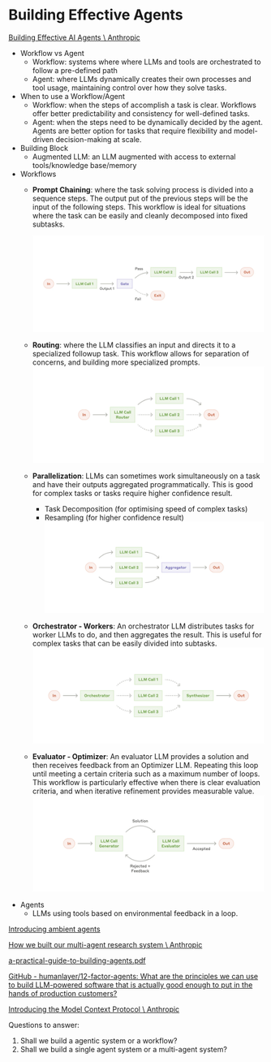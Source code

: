 # Building Effective Agents
[Building Effective AI Agents \\ Anthropic](https://www.anthropic.com/engineering/building-effective-agents)
- Workflow vs Agent
	- Workflow: systems where where LLMs and tools are orchestrated to follow a pre-defined path
	- Agent: where LLMs dynamically creates their own processes and tool usage, maintaining control over how they solve tasks.
- When to use a Workflow/Agent
	- Workflow: when the steps of accomplish a task is clear. Workflows offer better predictability and consistency for well-defined tasks.
	- Agent: when the steps need to be dynamically decided by the agent. Agents are better option for tasks that require flexibility and model-driven decision-making at scale.
- Building Block
	- Augmented LLM: an LLM augmented with access to external tools/knowledge base/memory
- Workflows
	- **Prompt Chaining**: where the task solving process is divided into a sequence steps. The output put of the previous steps will be the input of the following steps. This workflow is ideal for situations where the task can be easily and cleanly decomposed into fixed subtasks.
	  
	  ![](../Images/chain.png)
	- **Routing**: where the LLM classifies an input and directs it to a specialized followup task. This workflow allows for separation of concerns, and building more specialized prompts.
	  ![](../Images/routing.png)
	- **Parallelization**: LLMs can sometimes work simultaneously on a task and have their outputs aggregated programmatically. This is good for complex tasks or tasks require higher confidence result. 
		- Task Decomposition (for optimising speed of complex tasks)
		- Resampling (for higher confidence result)
	  ![](../Images/parallelization.png)
	- **Orchestrator - Workers**: An orchestrator LLM distributes tasks for worker LLMs to do, and then aggregates the result. This is useful for complex tasks that can be easily divided into subtasks.
	  ![](../Images/orche-work.png)
	- **Evaluator - Optimizer**: An evaluator LLM provides a solution and then receives feedback from an Optimizer LLM. Repeating this loop until meeting a certain criteria such as a maximum number of loops. This workflow is particularly effective when there is clear evaluation criteria, and when iterative refinement provides measurable value.
	  ![](../Images/gen-eval.png)
- Agents
	- LLMs using tools based on environmental feedback in a loop.

[Introducing ambient agents](https://blog.langchain.com/introducing-ambient-agents/)

[How we built our multi-agent research system \\ Anthropic](https://www.anthropic.com/engineering/multi-agent-research-system)

[a-practical-guide-to-building-agents.pdf](https://cdn.openai.com/business-guides-and-resources/a-practical-guide-to-building-agents.pdf)

[GitHub - humanlayer/12-factor-agents: What are the principles we can use to build LLM-powered software that is actually good enough to put in the hands of production customers?](https://github.com/humanlayer/12-factor-agents)

[Introducing the Model Context Protocol \\ Anthropic](https://www.anthropic.com/news/model-context-protocol)

Questions to answer:
1. Shall we build a agentic system or a workflow?
2. Shall we build a single agent system or a multi-agent system?